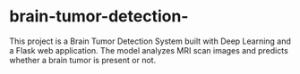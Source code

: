 # brain-tumor-detection-
This project is a Brain Tumor Detection System built with Deep Learning and a Flask web application. The model analyzes MRI scan images and predicts whether a brain tumor is present or not.
